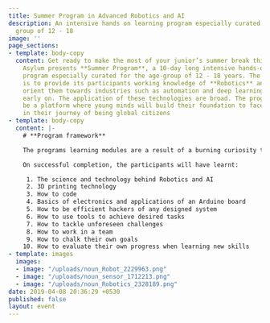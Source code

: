 ```yaml
---
title: Summer Program in Advanced Robotics and AI
description: An intensive hands on learning program especially curated for the age
  group of 12 - 18
image: ''
page_sections:
- template: body-copy
  content: Get ready to make the most of your junior’s summer break this 2019! Maker's
    Asylum presents **Summer Program**, a 10-day long intensive hands-on learning
    program especially curated for the age-group of 12 - 18 years. The programs objective
    is to provide its participants working knowledge of **Robotics** and **AI** and
    orient them towards industries such as automation and deep learning technology
    early on. The application of these technologies are broad. The program aims to
    be a platform where young minds will build their foundation to face challenges
    in their journey of being global citizens
- template: body-copy
  content: |-
    # **Program framework**

    The programs learning modules are a result of a burning curiosity towards integrating technology in learning new skills. Participants get to learn how these technologies work and what all goes into it from scratch in a **fun**, **playful** and an **open** **environment**, all of which supports a child’s nature for picking up new skills. Core learning values are subtly embedded in the programs structure.

    On successful completion, the participants will have learnt:

     1. The science and technology behind Robotics and AI
     2. 3D printing technology
     3. How to code
     4. Basics of electronics and applications of an Arduino board
     5. How to be efficient hackers of any designed system
     6. How to use tools to achieve desired tasks
     7. How to tackle unforeseen challenges
     8. How to work in a team
     9. How to chalk their own goals
    10. How to evaluate their own progress when learning new skills
- template: images
  images:
  - image: "/uploads/noun_Robot_2229963.png"
  - image: "/uploads/noun_sensor_1712213.png"
  - image: "/uploads/noun_Robotics_2328189.png"
date: 2019-04-08 20:36:29 +0530
published: false
layout: event
---
```

